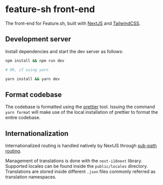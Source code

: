 # feature-sh front-end

The front-end for Feature.sh, built with [NextJS](https://nextjs.org/) and [TailwindCSS](https://tailwindcss.com/).

## Development server

Install dependencies and start the dev server as follows:

```sh
npm install && npm run dev

# OR, if using yarn

yarn install && yarn dev
```

## Format codebase

The codebase is formatted using the [prettier](https://prettier.io) tool.
Issuing the command `yarn format` will make use of the local installation of prettier
to format the entire codebase.

## Internationalization

Internationalized routing is handled natively by NextJS through [sub-path routing](https://nextjs.org/docs/advanced-features/i18n-routing#sub-path-routing).

Management of translations is done with the `next-i18next` library. Supported locales can be found inside the `public/locales` directory. Translations are
stored inside different `.json` files commonly referred as translation namespaces.

